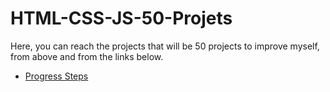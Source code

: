 # HTML-CSS-JS-50-Projets
 Here, you can reach the projects that will be 50 projects to improve myself, from above and from the links below.
 - <a href=https://github.com/qxan/HTML-CSS-JS-50-Projets/tree/master/Progress%20Steps>Progress Steps</a>
